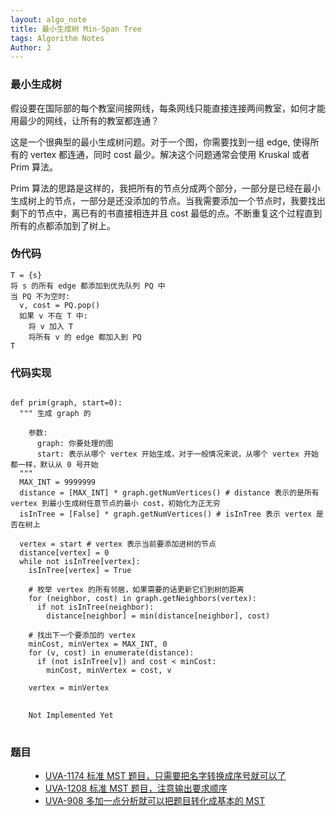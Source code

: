 ```yaml
---
layout: algo_note
title: 最小生成树 Min-Span Tree
tags: Algorithm Notes
Author: J
---
```



### 最小生成树

假设要在国际部的每个教室间接网线，每条网线只能直接连接两间教室，如何才能用最少的网线，让所有的教室都连通？

这是一个很典型的最小生成树问题。对于一个图，你需要找到一组 edge, 使得所有的 vertex 都连通，同时 cost 最少。解决这个问题通常会使用 Kruskal 或者 Prim 算法。

Prim 算法的思路是这样的，我把所有的节点分成两个部分，一部分是已经在最小生成树上的节点，一部分是还没添加的节点。当我需要添加一个节点时，我要找出剩下的节点中，离已有的书直接相连并且 cost 最低的点。不断重复这个过程直到所有的点都添加到了树上。

### 伪代码

```
T = {s}
将 s 的所有 edge 都添加到优先队列 PQ 中
当 PQ 不为空时:
  v, cost = PQ.pop()
  如果 v 不在 T 中:
    将 v 加入 T
    将所有 v 的 edge 都加入到 PQ
T
```

### 代码实现

<pre>
<code class="python">
def prim(graph, start=0):
  """ 生成 graph 的

    参数:
      graph: 你要处理的图
      start: 表示从哪个 vertex 开始生成，对于一般情况来说，从哪个 vertex 开始都一样，默认从 0 号开始
  """
  MAX_INT = 9999999
  distance = [MAX_INT] * graph.getNumVertices() # distance 表示的是所有 vertex 到最小生成树任意节点的最小 cost，初始化为正无穷
  isInTree = [False] * graph.getNumVertices() # isInTree 表示 vertex 是否在树上

  vertex = start # vertex 表示当前要添加进树的节点
  distance[vertex] = 0
  while not isInTree[vertex]:
    isInTree[vertex] = True

    # 枚举 vertex 的所有邻居，如果需要的话更新它们到树的距离
    for (neighbor, cost) in graph.getNeighbors(vertex):
      if not isInTree(neighbor):
        distance[neighbor] = min(distance[neighbor], cost)

    # 找出下一个要添加的 vertex
    minCost, minVertex = MAX_INT, 0
    for (v, cost) in enumerate(distance):
      if (not isInTree[v]) and cost < minCost:
        minCost, minVertex = cost, v

    vertex = minVertex
</code>
<code class="java">
    Not Implemented Yet
</code>
</pre>

### 题目

<ul class="time-vertical" style="margin-left: 32px;">
    <li><online></online><a href="https://vjudge.net/problem/UVA-1174">UVA-1174 标准 MST 题目，只需要把名字转换成序号就可以了</a></li>
    <li><online></online><a href="https://vjudge.net/problem/UVA-1208">UVA-1208 标准 MST 题目，注意输出要求顺序</a></li>
    <li><online></online><a href="https://vjudge.net/problem/UVA-908">UVA-908 多加一点分析就可以把题目转化成基本的 MST</a></li>
</ul>
